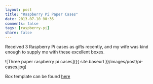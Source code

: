 ```yaml
---
layout: post
title: "Raspberry Pi Paper Cases"
date: 2013-07-10 00:36
comments: false
tags: [raspberry-pi]
share: false
---
```


Received 3 Raspberry Pi cases as gifts recently, and my wife was kind enough to supply me with
these excellent boxes.

![Three paper raspberry pi cases]({{ site.baseurl }}/images/post/pi-cases.jpg)

Box template can be found [here](http://jjjjango.blogspot.com/2012/06/most-perfectly-fitting-raspberry-pi.html)
